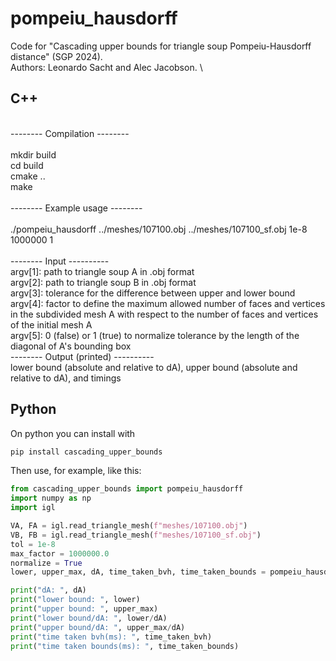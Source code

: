 # pompeiu_hausdorff
Code for "Cascading upper bounds for triangle soup Pompeiu-Hausdorff distance" (SGP 2024). \
Authors: Leonardo Sacht and Alec Jacobson. \

## C++

\
-------- Compilation --------\
\
mkdir build \
cd build \
cmake .. \
make \
\
-------- Example usage --------\
\
./pompeiu_hausdorff ../meshes/107100.obj ../meshes/107100_sf.obj 1e-8 1000000 1 \
\
-------- Input ---------- \
argv[1]: path to triangle soup A in .obj format \
argv[2]: path to triangle soup B in .obj format \
argv[3]: tolerance for the difference between upper and lower bound \
argv[4]: factor to define the maximum allowed number of faces and vertices in the subdivided mesh A with respect to the number of faces and vertices of the initial mesh A \
argv[5]: 0 (false) or 1 (true) to normalize tolerance by the length of the diagonal of A's bounding box \
-------- Output (printed) ---------- \
lower bound (absolute and relative to dA), upper bound (absolute and relative to dA), and timings

## Python

On python you can install with

```bash
pip install cascading_upper_bounds
```

Then use, for example, like this:

```python
from cascading_upper_bounds import pompeiu_hausdorff
import numpy as np
import igl

VA, FA = igl.read_triangle_mesh(f"meshes/107100.obj")
VB, FB = igl.read_triangle_mesh(f"meshes/107100_sf.obj")
tol = 1e-8
max_factor = 1000000.0
normalize = True
lower, upper_max, dA, time_taken_bvh, time_taken_bounds = pompeiu_hausdorff(VA, FA, VB, FB, tol, max_factor, normalize)

print("dA: ", dA)
print("lower bound: ", lower)
print("upper bound: ", upper_max)
print("lower bound/dA: ", lower/dA)
print("upper bound/dA: ", upper_max/dA)
print("time taken bvh(ms): ", time_taken_bvh)
print("time taken bounds(ms): ", time_taken_bounds)
```

